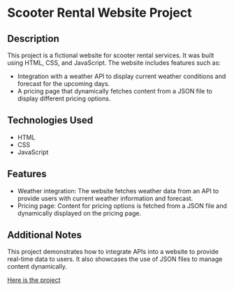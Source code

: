 # Scooter Rental Website Project

## Description
This project is a fictional website for scooter rental services. It was built using HTML, CSS, and JavaScript. The website includes features such as:

- Integration with a weather API to display current weather conditions and forecast for the upcoming days.
- A pricing page that dynamically fetches content from a JSON file to display different pricing options.

## Technologies Used
- HTML
- CSS
- JavaScript

## Features
- Weather integration: The website fetches weather data from an API to provide users with current weather information and forecast.
- Pricing page: Content for pricing options is fetched from a JSON file and dynamically displayed on the pricing page.

## Additional Notes
This project demonstrates how to integrate APIs into a website to provide real-time data to users. It also showcases the use of JSON files to manage content dynamically.

[Here is the project](https://liviagalletti.github.io/wdd230/Scoots/index.html)
